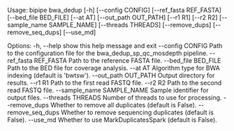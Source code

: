 Usage: bipipe bwa_dedup [-h] [--config CONFIG] [--ref_fasta REF_FASTA]
                        [--bed_file BED_FILE] [--at AT] [--out_path OUT_PATH]
                        [--r1 R1] [--r2 R2] [--sample_name SAMPLE_NAME]
                        [--threads THREADS] [--remove_dups]
                        [--remove_seq_dups] [--use_md]

Options:
  -h, --help            show this help message and exit
  --config CONFIG       Path to the configuration file for the
                        bwa_dedup_sp_qc_mosdepth pipeline.
  --ref_fasta REF_FASTA
                        Path to the reference FASTA file.
  --bed_file BED_FILE   Path to the BED file for coverage analysis.
  --at AT               Algorithm type for BWA indexing (default is 'bwtsw').
  --out_path OUT_PATH   Output directory for results.
  --r1 R1               Path to the first read FASTQ file.
  --r2 R2               Path to the second read FASTQ file.
  --sample_name SAMPLE_NAME
                        Sample identifier for output files.
  --threads THREADS     Number of threads to use for processing.
  --remove_dups         Whether to remove all duplicates (default is False).
  --remove_seq_dups     Whether to remove sequencing duplicates (default is
                        False).
  --use_md              Whether to use MarkDuplicatesSpark (default is False).
